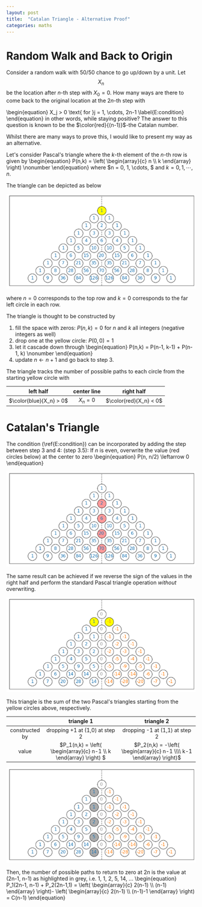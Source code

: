 ```yaml
---
layout: post
title:  "Catalan Triangle - Alternative Proof"
categories: maths
---
```


# Random Walk and Back to Origin

Consider a random walk with 50/50 chance to go up/down by a unit. Let $$X_n$$ be the location after $n$-th step with $X_0 = 0$. How many ways are there to come back to the original location at the $2n$-th step with

\begin{equation}
X_j > 0 \text{ for }j = 1, \cdots, 2n-1
\label{E:condition}
\end{equation}
in other words, while staying positive? The answer to this question is known to be the $\color{red}{(n-1)}$-the Catalan number. 

Whilst there are many ways to prove this, I would like to present my way as an alternative. 

Let's consider Pascal's triangle where the $k$-th element of the $n$-th row is given by
\begin{equation}
P(n,k) = \left( \begin{array}{c} n \\\\ k \end{array} \right) 
\nonumber
\end{equation}
where $n = 0, 1, \cdots, $ and $k = 0, 1, \cdots, n$.  

The triangle can be depicted as below

![pascal triangle](/assets/catalan/pascal.png)

where $n = 0$ corresponds to the top row and $k=0$ corresponds to the far left circle in each row. 

The triangle is thought to be constructed by 
1. fill the space with zeros: $P(n,k) = 0$ for $n$ and $k$ all integers (negative integers as well)
2. drop one at the yellow circle: $P(0,0) = 1$
3. let it cascade down through
\begin{equation}
P(n,k) = P(n-1, k-1) + P(n-1, k)
\nonumber
\end{equation}
4. update $n \leftarrow n+1$ and go back to step 3. 

The triangle tracks the number of possible paths to each circle from the starting yellow circle with

| left half | center line | right half |
| :--: | :--: | :--: |
| $\color{blue}{X_n} > 0$ | $X_n=0$ | $\color{red}{X_n} < 0$ |



# Catalan's Triangle

The condition (\ref{E:condition}) can be incorporated by adding the step between step 3 and 4: 
(step 3.5): If $n$ is even, overwrite the value (red circles below) at the center to zero
\begin{equation}
P(n, n/2) \leftarrow 0
\end{equation}


![pascal triangle](/assets/catalan/pascal_to_catalan.png)


The same result can be achieved if we reverse the sign of the values in the right half and perform the standard Pascal triangle operation *without* overwriting. 


![pascal triangle](/assets/catalan/catalan.png)


This triangle is the sum of the two Pascal's triangles starting from the yellow circles above, respectively. 

| | triangle 1 | triangle 2 |
| :--: | :--: | :--: |
| constructed by | dropping +1 at (1,0) at step 2 | dropping -1 at (1,1) at step 2 |
| value | $P_1(n,k) = \left( \begin{array}{c} n-1 \\\\ k \end{array} \right) $ | $P_2(n,k) = -\left( \begin{array}{c} n-1 \\\\ k-1 \end{array} \right)$ |



![pascal triangle](/assets/catalan/catalan_number.png)


Then, the number of possible paths to return to zero at $2n$ is the value at (2n-1, n-1) as highlighted in grey, i.e. 1, 1, 2, 5, 14, ...
\begin{equation}
P_1(2n-1, n-1) +  P_2(2n-1,1) = \left( \begin{array}{c} 2(n-1) \\\\ (n-1) \end{array} \right)- \left( \begin{array}{c} 2(n-1) \\\\ (n-1)-1 \end{array} \right) = C(n-1)
\end{equation}


<!-- You’ll find this post in your `_posts` directory. Go ahead and edit it and re-build the site to see your changes. You can rebuild the site in many different ways, but the most common way is to run `jekyll serve`, which launches a web server and auto-regenerates your site when a file is updated.

Jekyll requires blog post files to be named according to the following format:

`YEAR-MONTH-DAY-title.MARKUP`

Where `YEAR` is a four-digit number, `MONTH` and `DAY` are both two-digit numbers, and `MARKUP` is the file extension representing the format used in the file. After that, include the necessary front matter. Take a look at the source for this post to get an idea about how it works.

Jekyll also offers powerful support for code snippets:

{% highlight ruby %}
def print_hi(name)
  puts "Hi, #{name}"
end
print_hi('Tom')
#=> prints 'Hi, Tom' to STDOUT.
{% endhighlight %}

Check out the [Jekyll docs][jekyll-docs] for more info on how to get the most out of Jekyll. File all bugs/feature requests at [Jekyll’s GitHub repo][jekyll-gh]. If you have questions, you can ask them on [Jekyll Talk][jekyll-talk].

[jekyll-docs]: https://jekyllrb.com/docs/home
[jekyll-gh]:   https://github.com/jekyll/jekyll
[jekyll-talk]: https://talk.jekyllrb.com/ -->
